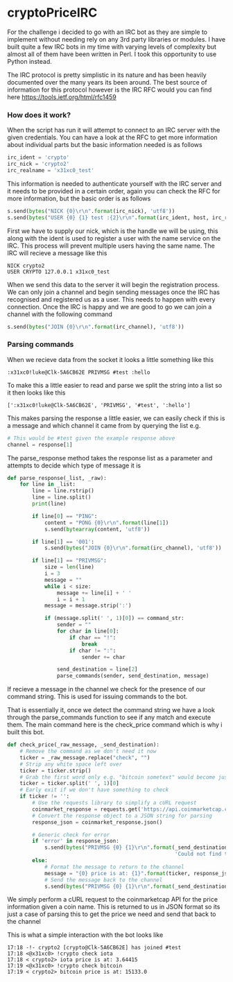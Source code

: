 # cryptoPriceIRC
For the challenge i decided to go with an IRC bot as they are simple to implement without needing rely on any 3rd 
party libraries or modules. I have built quite a few IRC bots in my time with varying levels of complexity but almost all
of them have been written in Perl. I took this opportunity to use Python instead. 

The IRC protocol is pretty simplistic in its nature and has been heavily documented over the many years its been around.
The best source of information for this protocol however is the IRC RFC would you can find here https://tools.ietf.org/html/rfc1459

### How does it work?
When the script has run it will attempt to connect to an IRC server with the given credentials. You can have a look at 
the RFC to get more information about individual parts but the basic information needed is as follows
```python
irc_ident = 'crypto'
irc_nick = 'crypto2'
irc_realname = 'x31xc0_test'
```
This information is needed to authenticate yourself with the IRC server and it needs to be provided in a certain order,
again you can check the RFC for more information, but the basic order is as follows

```python
s.send(bytes("NICK {0}\r\n".format(irc_nick), 'utf8'))
s.send(bytes("USER {0} {1} test :{2}\r\n".format(irc_ident, host, irc_realname), 'utf8'))
```
First we have to supply our nick, which is the handle we will be using, this along with the ident is used to register
a user with the name service on the IRC. This process will prevent multiple users having the same name. The IRC will
recieve a message like this 

```text
NICK crypto2
USER CRYPTO 127.0.0.1 x31xc0_test
```
When we send this data to the server it will begin the registration process. We can only join a channel and begin sending
messages once the IRC has recognised and registered us as a user. This needs to happen with every connection. Once the 
IRC is happy and we are good to go we can join a channel with the following command 

```python
s.send(bytes("JOIN {0}\r\n".format(irc_channel), 'utf8'))
```

### Parsing commands
When we recieve data from the socket it looks a little something like this
```text
:x31xc0!luke@Clk-5A6CB62E PRIVMSG #test :hello
```
To make this a little easier to read and parse we split the string into a list so it then looks like this

```text
[':x31xc0!luke@Clk-5A6CB62E', 'PRIVMSG', '#test', ':hello']
```
This makes parsing the response a little easier, we can easily check if this is a message and which channel it came from
by querying the list e.g. 

```python
# This would be #test given the example response above
channel = response[1]
``` 

The parse_response method takes the response list as a parameter and attempts to decide which type of message it is
```python
def parse_response(_list, _raw):
    for line in _list:
        line = line.rstrip()
        line = line.split()
        print(line)

        if line[0] == "PING":
            content = "PONG {0}\r\n".format(line[1])
            s.send(bytearray(content, 'utf8'))

        if line[1] == '001':
            s.send(bytes("JOIN {0}\r\n".format(irc_channel), 'utf8'))

        if line[1] == "PRIVMSG":
            size = len(line)
            i = 3
            message = ""
            while i < size:
                message += line[i] + ' '
                i = i + 1
            message = message.strip(':')

            if (message.split(' ', 1)[0]) == command_str:
                sender = ""
                for char in line[0]:
                    if char == "!":
                        break
                    if char != ":":
                        sender += char

                send_destination = line[2]
                parse_commands(sender, send_destination, message)
```
If recieve a message in the channel we check for the presence of our command string. This is used for issuing commands
to the bot. 

That is essentially it, once we detect the command string we have a look through the parse_commands function to see if 
any match and execute them. The main command here is the check_price command which is why i built this bot. 

```python
def check_price(_raw_message, _send_destination):
    # Remove the command as we don't need it now
    ticker = _raw_message.replace("check", "")
    # Strip any white space left over
    ticker = ticker.strip()
    # Grab the first word only e.g. "bitcoin sometext" would become just "bitcoin"
    ticker = ticker.split(' ', 1)[0]
    # Early exit if we don't have something to check
    if ticker != '':
        # Use the requests library to simplify a cURL request
        coinmarket_response = requests.get('https://api.coinmarketcap.com/v1/ticker/{0}'.format(ticker))
        # Convert the response object to a JSON string for parsing
        response_json = coinmarket_response.json()

        # Generic check for error
        if 'error' in response_json:
            s.send(bytes("PRIVMSG {0} {1}\r\n".format(_send_destination,
                                                      'Could not find ticker with name '+ticker), "utf8"))
        else:
            # Format the message to return to the channel
            message = "{0} price is at: {1}".format(ticker, response_json[0]['price_usd'])
            # Send the message back to the channel
            s.send(bytes("PRIVMSG {0} {1}\r\n".format(_send_destination, message), "utf8"))
```
We simply perform a cURL request to the coinmarketcap API for the price information given a coin name. This is returned
to us in JSON format so its just a case of parsing this to get the price we need and send that back to the channel

This is what a simple interaction with the bot looks like

```text
17:18 -!- crypto2 [crypto@Clk-5A6CB62E] has joined #test
17:18 <@x31xc0> !crypto check iota
17:18 < crypto2> iota price is at: 3.64415
17:19 <@x31xc0> !crypto check bitcoin
17:19 < crypto2> bitcoin price is at: 15133.0
```


